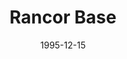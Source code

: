 ---
mission_id: rancor
slug: "rancor-base"
editorsChoice:
title: "Rancor Base"
authors: 
    - "Jason Muhs"
date: 1995-12-15
filename: "/missions/rancor1.zip"
description: "Rancor Squad has decided that it's imperative that you invade Rancor Base and steal a sample of the Phrix Metal. Your tactical officer has warned you that the base is filled with troops and you'll need all the ammo you can get."
cover: "rancor.png"
levelReplaced:	SECBASE
difficulty: no
bm:	no
fme: no
wax: no
three_do: no
voc: no
gmd: no
vue: no
lfd: no
base: "New level from scratch" 
editors: "DFUSE 1.00"

---